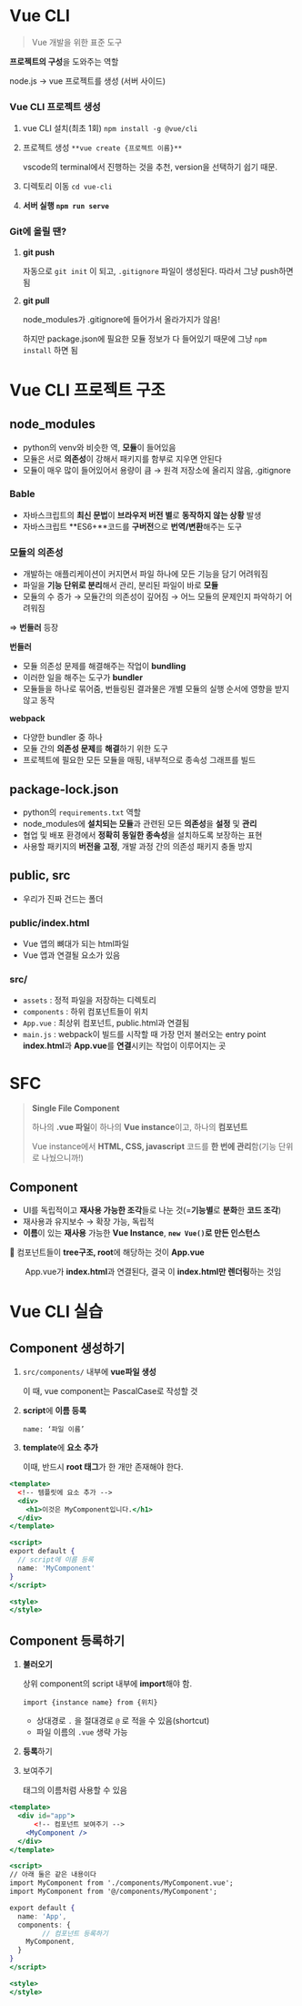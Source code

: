 # Vue CLI

> Vue 개발을 위한 표준 도구

**프로젝트의 구성**을 도와주는 역할

node.js → vue 프로젝트를 생성 (서버 사이드)

### Vue CLI 프로젝트 생성

1. vue CLI 설치(최초 1회) `npm install -g @vue/cli`

2. 프로젝트 생성 `**vue create {프로젝트 이름}**`
   
   vscode의 terminal에서 진행하는 것을 추천, version을 선택하기 쉽기 때문.

3. 디렉토리 이동 `cd vue-cli`

4. **서버 실행 `npm run serve`**

### Git에 올릴 땐?

1. **git push**
   
   자동으로 `git init` 이 되고, `.gitignore` 파일이 생성된다. 따라서 그냥 push하면 됨

2. **git pull**
   
   node_modules가 .gitignore에 들어가서 올라가지가 않음!
   
   하지만 package.json에 필요한 모듈 정보가 다 들어있기 때문에 그냥 `npm install` 하면 됨



# Vue CLI 프로젝트 구조

## node_modules

- python의 venv와 비슷한 역, **모듈**이 들어있음
- 모듈은 서로 **의존성**이 강해서 패키지를 함부로 지우면 안된다
- 모듈이 매우 많이 들어있어서 용량이 큼 → 원격 저장소에 올리지 않음, .gitignore

### Bable

- 자바스크립트의 **최신 문법**이 **브라우저 버전 별**로 **동작하지 않는 상황** 발생
- 자바스크립트 **ES6+**코드를 **구버전**으로 **번역/변환**해주는 도구

### 모듈의 의존성

- 개발하는 애플리케이션이 커지면서 파일 하나에 모든 기능을 담기 어려워짐
- 파일을 **기능 단위로 분리**해서 관리, 분리된 파일이 바로 **모듈**
- 모듈의 수 증가 → 모듈간의 의존성이 깊어짐 → 어느 모듈의 문제인지 파악하기 어려워짐

⇒ **번들러** 등장

**번들러**

- 모듈 의존성 문제를 해결해주는 작업이 **bundling**
- 이러한 일을 해주는 도구가 **bundler**
- 모듈들을 하나로 묶어줌, 번들링된 결과물은 개별 모듈의 실행 순서에 영향을 받지 않고 동작

**webpack**

- 다양한 bundler 중 하나
- 모듈 간의 **의존성 문제**를 **해결**하기 위한 도구
- 프로젝트에 필요한 모든 모듈을 매핑, 내부적으로 종속성 그래프를 빌드

## package-lock.json

- python의 `requirements.txt` 역할
- node_modules에 **설치되는 모듈**과 관련된 모든 **의존성**을 **설정** 및 **관리**
- 협업 및 배포 환경에서 **정확히 동일한 종속성**을 설치하도록 보장하는 표현
- 사용할 패키지의 **버전을 고정**, 개발 과정 간의 의존성 패키지 충돌 방지

## public, src

- 우리가 진짜 건드는 폴더

### public/index.html

- Vue 앱의 뼈대가 되는 html파일
- Vue 앱과 연결될 요소가 있음

### src/

- `assets` : 정적 파일을 저장하는 디렉토리
- `components` : 하위 컴포넌트들이 위치
- `App.vue` : 최상위 컴포넌트, public.html과 연결됨
- `main.js` : webpack이 빌드를 시작할 때 가장 먼저 불러오는 entry point **index.html**과 **App.vue**를 **연결**시키는 작업이 이루어지는 곳



# SFC

> **Single File Component**
> 
> 하나의 **.vue 파일**이 하나의 **Vue instance**이고, 하나의 **컴포넌트**
> 
> Vue instance에서 **HTML, CSS, javascript** 코드를 **한 번에 관리**함(기능 단위로 나눴으니까!)

## Component

- UI를 독립적이고 **재사용 가능한 조각**들로 나눈 것(=**기능별**로 **분화**한 **코드 조각**)
- 재사용과 유지보수 → 확장 가능, 독립적
- **이름**이 있는 **재사용** 가능한 **Vue Instance**, **`new Vue()`로 만든 인스턴스**

📢 컴포넌트들이 **tree구조, root**에 해당하는 것이 **App.vue**

       App.vue가 **index.html**과 연결된다, 결국 이 **index.html만 렌더링**하는 것임



# Vue CLI 실습

## Component 생성하기

1. `src/components/` 내부에 **vue파일 생성**
   
   이 때, vue component는 PascalCase로 작성할 것

2. **script**에 **이름 등록**
   
   `name: ‘파일 이름’`

3. **template**에 **요소 추가**
   
   이때, 반드시 **root 태그**가 한 개만 존재해야 한다.

```jsx
<template>
  <!-- 템플릿에 요소 추가 -->
  <div>
    <h1>이것은 MyComponent입니다.</h1>
  </div>
</template>

<script>
export default {
  // script에 이름 등록
  name: 'MyComponent'
}
</script>

<style>
</style>
```

## Component 등록하기

1. **불러오기**
   
   상위 component의 script 내부에 **import**해야 함.
   
   `import {instance name} from {위치}`
   
   - 상대경로 `.` 을 절대경로 `@` 로 적을 수 있음(shortcut)
   - 파일 이름의 `.vue` 생략 가능

2. **등록**하기

3. 보여주기
   
   태그의 이름처럼 사용할 수 있음

```jsx
<template>
  <div id="app">
      <!-- 컴포넌트 보여주기 -->
    <MyComponent />
  </div>
</template>

<script>
// 아래 둘은 같은 내용이다
import MyComponent from './components/MyComponent.vue';
import MyComponent from '@/components/MyComponent';

export default {
  name: 'App',
  components: {
        // 컴포넌트 등록하기
    MyComponent,
  }
}
</script>

<style>
</style>
```
